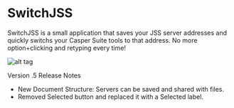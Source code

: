 # SwitchJSS

SwitchJSS is a small application that saves your JSS server addresses and quickly switchs your Casper Suite tools to that address. 
No more option+clicking and retyping every time!

![alt tag](https://github.com/jason-tratta/SwitchJSS/blob/master/SwitchJSS/Screen%20Shot.png)


Version .5 Release Notes 
- New Document Structure: Servers can be saved and shared with files. 
- Removed Selected button and replaced it with a Selected label. 



